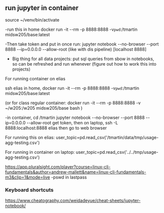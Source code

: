 ## run jupyter in container

source ~/venv/bin/activate

-run this in home
docker run -it --rm -p 8888:8888 -v`pwd`:/tmartin midsw205/base:latest

-Then take token and put in once run: 
jupyter notebook --no-browser --port 8888 --ip=0.0.0.0 --allow-root 
(like with dis pipeline) [localhost 8888]

- Big thing for all data projects: put sql queries from sbow in notebooks, so can be refreshed and run whenever (figure out how to work this into projects) 

For running container on elias

ssh elias
in home, 
docker run -it --rm -p 8888:8888 -v`pwd`:/tmartin midsw205/base:latest

(or for class regular container:
docker run -it --rm -p 8888:8888 -v ~/w205:/w205 midsw205/base bash
)


-in container, cd /tmartin
jupyter notebook --no-browser --port 8888 --ip=0.0.0.0 --allow-root 
get token, then
on laptop,
ssh -L 8888:localhost:8888 elias
then go to web browser

For running this on elias:
user_topic=pd.read_csv('/tmartin/data/tmp/usage-agg-testing.csv')

For running in container on laptop:
user_topic=pd.read_csv('../../tmp/usage-agg-testing.csv')



https://app.pluralsight.com/player?course=linux-cli-fundamentals&author=andrew-mallett&name=linux-cli-fundamentals-m3&clip=1&mode=live
-pswd in lastpass

### Keyboard shortcuts
https://www.cheatography.com/weidadeyue/cheat-sheets/jupyter-notebook/